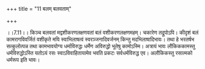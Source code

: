 +++
title = "11 बलम् बलवताम्"

+++
  
  
।।7.11।। किञ्च बलवतां मद्वशीकरणलक्षणवतां बलं वशीकरणलक्षणमहम्। चकारेण
तद्रूपोऽपि। कीदृशं बलं कामरागविवर्जितं वशीकृते मयि स्वाभिलाषत्वं
स्वरञ्जनादिवर्जनम् किन्तु मदभिलाषादिभावः। तथा हे भरतर्षभ सत्कुलोत्पन्न
तथा कामभावयोग्य धर्माविरुद्धः धर्मेण अविरुद्धो भूतेषु कामोऽस्मि। अत्रायं
भावः लौकिककामस्तु धर्मविरुद्धोऽस्ति यतोऽयं रसः स्वाऽविवाहितायामेव भवति
प्रकटः सर्वधर्मविरुद्ध एव। अलौकिकस्तु रसात्मको धर्मरूप इति भावः।  
  
